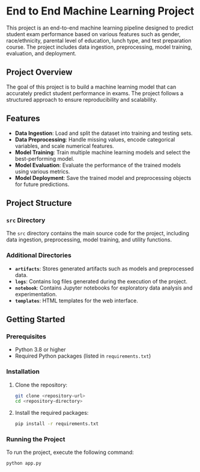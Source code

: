 # End to End Machine Learning Project

This project is an end-to-end machine learning pipeline designed to predict student exam performance based on various features such as gender, race/ethnicity, parental level of education, lunch type, and test preparation course. The project includes data ingestion, preprocessing, model training, evaluation, and deployment.

## Project Overview

The goal of this project is to build a machine learning model that can accurately predict student performance in exams. The project follows a structured approach to ensure reproducibility and scalability.

## Features

- **Data Ingestion**: Load and split the dataset into training and testing sets.
- **Data Preprocessing**: Handle missing values, encode categorical variables, and scale numerical features.
- **Model Training**: Train multiple machine learning models and select the best-performing model.
- **Model Evaluation**: Evaluate the performance of the trained models using various metrics.
- **Model Deployment**: Save the trained model and preprocessing objects for future predictions.

## Project Structure

### `src` Directory

The `src` directory contains the main source code for the project, including data ingestion, preprocessing, model training, and utility functions.

### Additional Directories

- **`artifacts`**: Stores generated artifacts such as models and preprocessed data.
- **`logs`**: Contains log files generated during the execution of the project.
- **`notebook`**: Contains Jupyter notebooks for exploratory data analysis and experimentation.
- **`templates`**: HTML templates for the web interface.

## Getting Started

### Prerequisites

- Python 3.8 or higher
- Required Python packages (listed in `requirements.txt`)

### Installation

1. Clone the repository:
    ```sh
    git clone <repository-url>
    cd <repository-directory>
    ```

2. Install the required packages:
    ```sh
    pip install -r requirements.txt
    ```

### Running the Project

To run the project, execute the following command:

```sh
python app.py